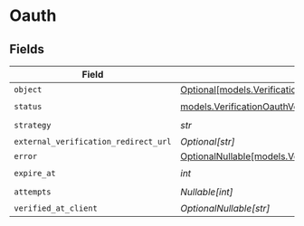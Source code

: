 # Oauth


## Fields

| Field                                                                                                          | Type                                                                                                           | Required                                                                                                       | Description                                                                                                    |
| -------------------------------------------------------------------------------------------------------------- | -------------------------------------------------------------------------------------------------------------- | -------------------------------------------------------------------------------------------------------------- | -------------------------------------------------------------------------------------------------------------- |
| `object`                                                                                                       | [Optional[models.VerificationOauthVerificationObject]](../models/verificationoauthverificationobject.md)       | :heavy_minus_sign:                                                                                             | N/A                                                                                                            |
| `status`                                                                                                       | [models.VerificationOauthVerificationStatus](../models/verificationoauthverificationstatus.md)                 | :heavy_check_mark:                                                                                             | N/A                                                                                                            |
| `strategy`                                                                                                     | *str*                                                                                                          | :heavy_check_mark:                                                                                             | N/A                                                                                                            |
| `external_verification_redirect_url`                                                                           | *Optional[str]*                                                                                                | :heavy_minus_sign:                                                                                             | N/A                                                                                                            |
| `error`                                                                                                        | [OptionalNullable[models.VerificationOauthVerificationError]](../models/verificationoauthverificationerror.md) | :heavy_minus_sign:                                                                                             | N/A                                                                                                            |
| `expire_at`                                                                                                    | *int*                                                                                                          | :heavy_check_mark:                                                                                             | N/A                                                                                                            |
| `attempts`                                                                                                     | *Nullable[int]*                                                                                                | :heavy_check_mark:                                                                                             | N/A                                                                                                            |
| `verified_at_client`                                                                                           | *OptionalNullable[str]*                                                                                        | :heavy_minus_sign:                                                                                             | N/A                                                                                                            |